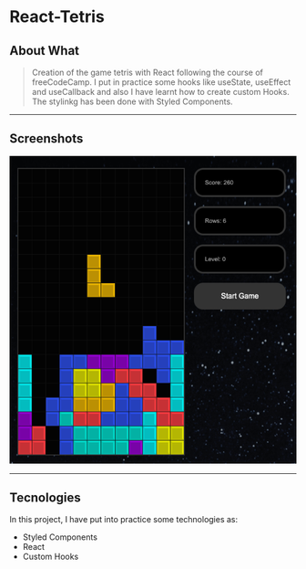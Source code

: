 # React-Tetris

## About What

>Creation of the game tetris with React following the course of freeCodeCamp. I put in practice some hooks like useState, useEffect and useCallback and also I have learnt how to create custom Hooks. The stylinkg has been done with Styled Components.
***

## Screenshots
![Image](https://github.com/Jaimek89/react-tetris/blob/main/react-tetris/Screenshot%20Tetris.png)

***

## Tecnologies

In this project, I have put into practice some technologies as:
- Styled Components
- React
- Custom Hooks
